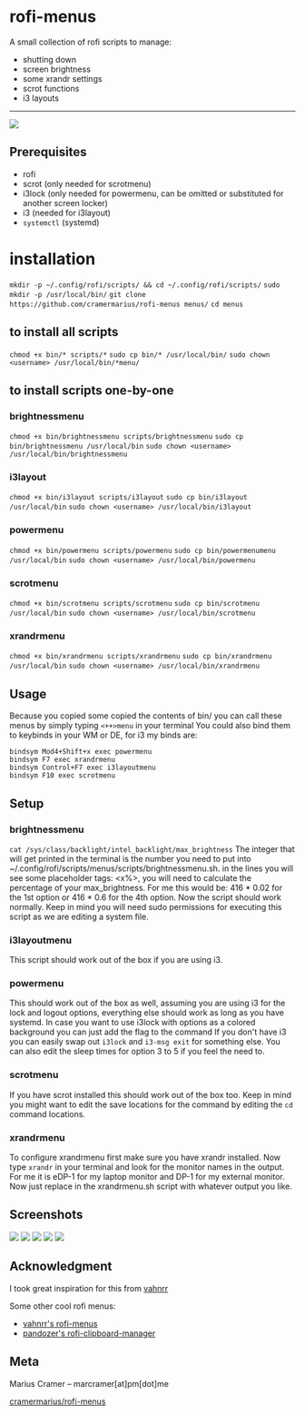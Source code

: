 # rofi-menus
A small collection of rofi scripts to manage:
* shutting down
* screen brightness
* some xrandr settings
* scrot functions
* i3 layouts
---
![](screens/header.png)

## Prerequisites
* rofi
* scrot (only needed for scrotmenu)
* i3lock (only needed for powermenu, can be omitted or substituted for another screen locker)
* i3 (needed for i3layout)
* `systemctl` (systemd)

# installation
`mkdir -p ~/.config/rofi/scripts/ && cd ~/.config/rofi/scripts/`
`sudo mkdir -p /usr/local/bin/`
`git clone https://github.com/cramermarius/rofi-menus menus/`
`cd menus`

## to install all scripts
`chmod +x bin/* scripts/*`
`sudo cp bin/* /usr/local/bin/`
`sudo chown <username> /usr/local/bin/*menu/`

## to install scripts one-by-one
### brightnessmenu
`chmod +x bin/brightnessmenu scripts/brightnessmenu`
`sudo cp bin/brightnessmenu /usr/local/bin`
`sudo chown <username> /usr/local/bin/brightnessmenu`

### i3layout
`chmod +x bin/i3layout scripts/i3layout`
`sudo cp bin/i3layout /usr/local/bin`
`sudo chown <username> /usr/local/bin/i3layout`

### powermenu
`chmod +x bin/powermenu scripts/powermenu`
`sudo cp bin/powermenumenu /usr/local/bin`
`sudo chown <username> /usr/local/bin/powermenu`

### scrotmenu
`chmod +x bin/scrotmenu scripts/scrotmenu`
`sudo cp bin/scrotmenu /usr/local/bin`
`sudo chown <username> /usr/local/bin/scrotmenu`

### xrandrmenu
`chmod +x bin/xrandrmenu scripts/xrandrmenu`
`sudo cp bin/xrandrmenu /usr/local/bin`
`sudo chown <username> /usr/local/bin/xrandrmenu`

## Usage
Because you copied some copied the contents of bin/ you can call these menus by simply
typing `<++>menu` in your terminal
You could also bind them to keybinds in your WM or DE, for i3 my binds are:

```
bindsym Mod4+Shift+x exec powermenu
bindsym F7 exec xrandrmenu
bindsym Control+F7 exec i3layoutmenu
bindsym F10 exec scrotmenu
```
## Setup
### brightnessmenu
`cat /sys/class/backlight/intel_backlight/max_brightness`
The integer that will get printed in the terminal is the number you need to put into
~/.config/rofi/scripts/menus/scripts/brightnessmenu.sh. in the lines you will see some
placeholder tags: <x%>, you will need to calculate the percentage of your max_brightness.
For me this would be: 416 * 0.02 for the 1st option or 416 * 0.6 for the 4th option. Now
the script should work normally. Keep in mind you will need sudo permissions for executing
this script as we are editing a system file.

### i3layoutmenu
This script should work out of the box if you are using i3.

### powermenu
This should work out of the box as well, assuming you are using i3 for the lock and logout
options, everything else should work as long as you have systemd. In case you want to use
i3lock with options as a colored background you can just add the flag to the command If
you don't have i3 you can easily swap out `i3lock` and `i3-msg exit` for something else.
You can also edit the sleep times for option 3 to 5 if you feel the need to.

### scrotmenu
If you have scrot installed this should work out of the box too. Keep in mind you
might want to edit the save locations for the command by editing the `cd` command
locations. 

### xrandrmenu
To configure xrandrmenu first make sure you have xrandr installed. Now type `xrandr` in
your terminal and look for the monitor names in the output. For me it is eDP-1 for my
laptop monitor and DP-1 for my external monitor. Now just replace <monitor0> in the
xrandrmenu.sh script with whatever output you like.

## Screenshots
![](screens/brightnessmenu.png)
![](screens/i3layoutmenu.png)
![](screens/powermenu.png)
![](screens/scrotmenu.png)
![](screens/xrandrmenu.png)

## Acknowledgment
I took great inspiration for this from [vahnrr](gitlab.com/vahnrr/rofi-menus)

Some other cool rofi menus:
* [vahnrr's rofi-menus](gitlab.com/vahnrr/rofi-menus)
* [pandozer's rofi-clipboard-manager](bitbucket.org/pandozer/rofi-clipboard-manager)

## Meta
Marius Cramer – marcramer[at]pm[dot]me

[cramermarius/rofi-menus](github.com/cramermarius/rofi-menus)
